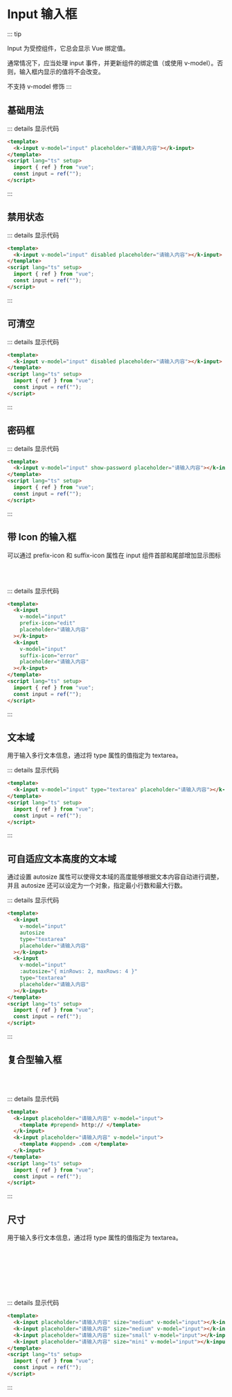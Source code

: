 # Input 输入框

::: tip

Input 为受控组件，它总会显示 Vue 绑定值。

通常情况下，应当处理 input 事件，并更新组件的绑定值（或使用 v-model）。否则，输入框内显示的值将不会改变。

不支持 v-model 修饰
:::

## 基础用法

<div class="example">
    <div>
        <k-input v-model="input" placeholder="请输入内容"></k-input>
    </div>
</div>


::: details 显示代码

```html
<template>
  <k-input v-model="input" placeholder="请输入内容"></k-input>
</template>
<script lang="ts" setup>
  import { ref } from "vue";
  const input = ref("");
</script>
```

:::

## 禁用状态

<ClientOnly>
<div class="example">
    <div>
        <k-input v-model="input" disabled placeholder="请输入内容"></k-input>
    </div>
</div>
</ClientOnly>

::: details 显示代码

```html
<template>
  <k-input v-model="input" disabled placeholder="请输入内容"></k-input>
</template>
<script lang="ts" setup>
  import { ref } from "vue";
  const input = ref("");
</script>
```

:::

## 可清空

<ClientOnly>
<div class="example">
<demoVue1 />
</div>
</ClientOnly>

::: details 显示代码

```html
<template>
  <k-input v-model="input" disabled placeholder="请输入内容"></k-input>
</template>
<script lang="ts" setup>
  import { ref } from "vue";
  const input = ref("");
</script>
```

:::

## 密码框

<ClientOnly>
<div class="example">
<demoVue2 />
</div>
</ClientOnly>

::: details 显示代码

```html
<template>
  <k-input v-model="input" show-password placeholder="请输入内容"></k-input>
</template>
<script lang="ts" setup>
  import { ref } from "vue";
  const input = ref("");
</script>
```

:::

## 带 Icon 的输入框

可以通过 prefix-icon 和 suffix-icon 属性在 input 组件首部和尾部增加显示图标

<ClientOnly>
<div class="example">
<k-input v-model="input" style="width:202px" prefix-icon="edit" placeholder="请输入内容"></k-input>
<br />
<br />
<k-input v-model="input" style="width:202px" suffix-icon="error" placeholder="请输入内容"></k-input>
</div>
</ClientOnly>

::: details 显示代码

```html
<template>
  <k-input
    v-model="input"
    prefix-icon="edit"
    placeholder="请输入内容"
  ></k-input>
  <k-input
    v-model="input"
    suffix-icon="error"
    placeholder="请输入内容"
  ></k-input>
</template>
<script lang="ts" setup>
  import { ref } from "vue";
  const input = ref("");
</script>
```

:::

## 文本域

用于输入多行文本信息，通过将 type 属性的值指定为 textarea。
<ClientOnly>

<div class="example">
<demoVue3 />
</div>
</ClientOnly>

::: details 显示代码

```html
<template>
  <k-input v-model="input" type="textarea" placeholder="请输入内容"></k-input>
</template>
<script lang="ts" setup>
  import { ref } from "vue";
  const input = ref("");
</script>
```

:::

## 可自适应文本高度的文本域

通过设置 autosize 属性可以使得文本域的高度能够根据文本内容自动进行调整，并且 autosize 还可以设定为一个对象，指定最小行数和最大行数。

<ClientOnly>
<div class="example">
<demoVue4 />
</div>
</ClientOnly>

::: details 显示代码

```html
<template>
  <k-input
    v-model="input"
    autosize
    type="textarea"
    placeholder="请输入内容"
  ></k-input>
  <k-input
    v-model="input"
    :autosize="{ minRows: 2, maxRows: 4 }"
    type="textarea"
    placeholder="请输入内容"
  ></k-input>
</template>
<script lang="ts" setup>
  import { ref } from "vue";
  const input = ref("");
</script>
```

:::

## 复合型输入框

<ClientOnly>
<div class="example">
  <k-input placeholder="请输入内容" v-model="input">
   <template v-slot:prepend>
            http://
    </template>
  </k-input>
  <br />
  <br />
  <k-input placeholder="请输入内容" v-model="input">
   <template #append>
           .com
    </template>
  </k-input>
</div>
</ClientOnly>

::: details 显示代码

```html
<template>
  <k-input placeholder="请输入内容" v-model="input">
    <template #prepend> http:// </template>
  </k-input>
  <k-input placeholder="请输入内容" v-model="input">
    <template #append> .com </template>
  </k-input>
</template>
<script lang="ts" setup>
  import { ref } from "vue";
  const input = ref("");
</script>
```

:::

## 尺寸

用于输入多行文本信息，通过将 type 属性的值指定为 textarea。

<ClientOnly>
<div class="example">
<k-input placeholder="请输入内容" size="medium" v-model="input"></k-input>
<br />
<br />
<k-input placeholder="请输入内容" size="medium" v-model="input"></k-input>
<br />
<br />
<k-input placeholder="请输入内容" size="small" v-model="input"></k-input>
<br />
<br />
<k-input placeholder="请输入内容" size="mini" v-model="input"></k-input>
</div>
</ClientOnly>

::: details 显示代码

```html
<template>
  <k-input placeholder="请输入内容" size="medium" v-model="input"></k-input>
  <k-input placeholder="请输入内容" size="medium" v-model="input"></k-input>
  <k-input placeholder="请输入内容" size="small" v-model="input"></k-input>
  <k-input placeholder="请输入内容" size="mini" v-model="input"></k-input>
</template>
<script lang="ts" setup>
  import { ref } from "vue";
  const input = ref("");
</script>
```

:::

<script setup lang="ts">
  import demoVue1 from './demo/inputdemo1.vue'
  import demoVue2 from './demo/inputdemo2.vue'
  import demoVue3 from './demo/inputdemo3.vue'
  import demoVue4 from './demo/inputdemo4.vue'
</script>
